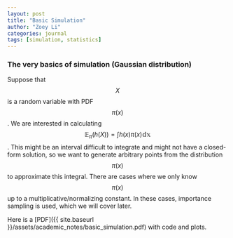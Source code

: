 ```yaml
---
layout: post
title: "Basic Simulation"
author: "Zoey Li"
categories: journal
tags: [simulation, statistics]
---
```


### The very basics of simulation (Gaussian distribution) 

Suppose that $$X$$ is a random variable with PDF $$\pi(x)$$. We are interested
in calculating $$\mathbb{E}_{\pi}(h(X))= \int h(x)\pi(x)\mathbb{dx}$$. This
might be an interval difficult to integrate and might not have a closed-form
solution, so we want to generate arbitrary points from the distribution
$$\pi(x)$$ to approximate this integral. There are cases where we only know $$\pi(x)$$ up to a multiplicative/normalizing constant. In these cases, importance sampling is used, which we will cover later. 

Here is a [PDF]({{ site.baseurl }}/assets/academic_notes/basic_simulation.pdf) with code and plots. 

